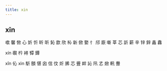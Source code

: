 ```yaml
---
title: xin
---
```


## xīn
噷
馨
惞
心
妡
忻
盺
昕
鈊
歆
欣
杺
新
俽
嬜
忄
邤
廞
噺
莘
芯
訢
薪
辛
锌
鋅
鑫
馫

xín
礥
枔
襑
镡
鐔





xǐn
伈
xìn
馸
顖
愖
囟
信
伩
炘
脪
芯
舋
衅
訫
阠
孞
焮
軐
釁
